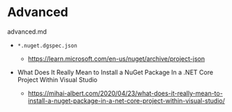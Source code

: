 # Advanced

advanced.md

*   `*.nuget.dgspec.json`

    *   https://learn.microsoft.com/en-us/nuget/archive/project-json

*   What Does It Really Mean to Install a NuGet Package In a .NET Core Project Within Visual Studio

    *   https://mihai-albert.com/2020/04/23/what-does-it-really-mean-to-install-a-nuget-package-in-a-net-core-project-within-visual-studio/